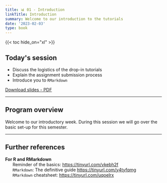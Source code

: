 ```yaml
---
title: 📊 01 - Introduction
linkTitle: Introduction
summary: Welcome to our introduction to the tutorials
date: '2023-02-03'
type: book
---
```



{{< toc hide_on="xl" >}}

## Today's session

- Discuss the logistics of the drop-in tutorials
- Explain the assignment submission process
- Introduce you to `RMarkdown`

<a class="btn btn-success" href="w1-intro.pdf" role="button" target="_blank">Download slides - PDF</a>

---

## Program overview

Welcome to our introductory week. During this session we will go over the basic set-up for this semester.

---

## Further references

**For R and RMarkdown** <br>
&nbsp;&nbsp;&nbsp;&nbsp;&nbsp;&nbsp;Reminder of the basics: https://tinyurl.com/vkebh2f <br>
&nbsp;&nbsp;&nbsp;&nbsp;&nbsp;&nbsp;`RMarkdown`: The definitive guide https://tinyurl.com/y4tyfqmg <br>
&nbsp;&nbsp;&nbsp;&nbsp;&nbsp;&nbsp;`RMarkdown` cheatsheet: https://tinyurl.com/uqoelrx <br>


<!--
## Courses in this program

{{< list_children >}}

{{< figure src="featured.jpg" >}}

{{< callout note >}}
The parameter $\mu$ is the mean or expectation of the distribution.
$\sigma$ is its standard deviation.
The variance of the distribution is $\sigma^{2}$.
{{< /callout >}}
-->
